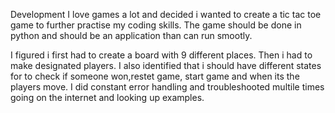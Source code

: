 Development
I love games a lot and decided i wanted to create a tic tac toe game to further practise my coding skills.
The game should be done in python and should be an application than can run smootly.

I figured i first had to create a board with 9 different places. Then i had to make designated players.
I also identified that i should have different states for to check if someone won,restet game, start game and when its the players move.
I did constant error handling and troubleshooted multile times going on the internet and looking up examples.
